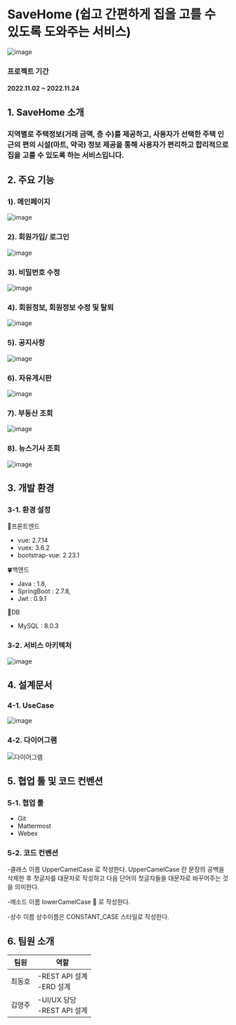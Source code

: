 # SaveHome (쉽고 간편하게 집을 고를 수 있도록 도와주는 서비스)

![image](https://user-images.githubusercontent.com/62333600/223699885-1589162c-07b5-48e7-891d-8964f06b45d0.png)

### 프로젝트 기간
#### 2022.11.02 ~ 2022.11.24

## 1. SaveHome 소개 
### 지역별로 주택정보(거래 금액, 층 수)를 제공하고, 사용자가 선택한 주택 인근의 편의 시설(마트, 약국) 정보 제공을 통해 사용자가 편리하고 합리적으로 집을 고를 수 있도록 하는 서비스입니다.

## 2. 주요 기능

### 1). 메인페이지
![image](https://user-images.githubusercontent.com/62333600/223703772-237424a9-71cf-4c69-b1ba-a5d7042b9f39.png)

### 2). 회원가입/ 로그인
![image](https://user-images.githubusercontent.com/62333600/223703831-0ddde04a-3d88-4861-9f54-dc85f5d8f815.png)

### 3). 비밀번호 수정
![image](https://user-images.githubusercontent.com/62333600/223704127-99bec0d4-c370-4236-b0fb-2b866c86c863.png)

### 4). 회원정보, 회원정보 수정 및 탈퇴
![image](https://user-images.githubusercontent.com/62333600/223704284-d4dda788-4d1d-49ef-9e34-a79ba7b8a15b.png)

### 5). 공지사항
![image](https://user-images.githubusercontent.com/62333600/223704456-efb3c49c-d953-4779-8891-624121fc180a.png)

### 6). 자유게시판
![image](https://user-images.githubusercontent.com/62333600/223704549-384c28db-8044-467f-8330-c06bedbc7777.png)

### 7). 부동산 조회
![image](https://user-images.githubusercontent.com/62333600/223704685-4705ef81-6461-4f50-a405-1907ed902afc.png)

### 8). 뉴스기사 조회
![image](https://user-images.githubusercontent.com/62333600/223704796-c88c1325-39a5-4217-a2bb-f8c3b1f26e8b.png)

## 3. 개발 환경

### 3-1. 환경 설정

💎프론트엔드
- vue: 2.7.14
- vuex: 3.6.2
- bootstrap-vue: 2.23.1

🍀백엔드
- Java : 1.8,
- SpringBoot : 2.7.8,
- Jwt : 0.9.1

🎁DB
- MySQL :  8.0.3

### 3-2. 서비스 아키텍처

![image](https://user-images.githubusercontent.com/62333600/223711130-5279fe34-9fb2-4e8e-859d-27e12387b230.png)


## 4. 설계문서

### 4-1. UseCase
![image](https://user-images.githubusercontent.com/62333600/223711371-08d2075a-cf25-4097-9679-7d037999a83c.png)

### 4-2. 다이어그램
![다이어그램](https://user-images.githubusercontent.com/62333600/223711427-07182440-79dc-4e2e-ab58-830bb3c97c3b.gif)


## 5. 협업 툴 및 코드 컨벤션

### 5-1. 협업 툴
- Git
- Mattermost
- Webex

### 5-2. 코드 컨벤션

-클래스 이름
UpperCamelCase 로 작성한다. UpperCamelCase 란 문장의 공백을 삭제한 후 첫글자를 대문자로 작성하고 다음 단어의 첫글자들을 대문자로 바꾸어주는 것을 의미한다.

-메소드 이름
lowerCamelCase 🐫 로 작성한다.

-상수 이름
상수이름은 CONSTANT_CASE 스타일로 작성한다.

## 6. 팀원 소개

|팀원|역할|
|------|---|
|최동호|-REST API 설계 <br>-ERD 설계 |
|김영주|-UI/UX 담당 <br>-REST API 설계 |

